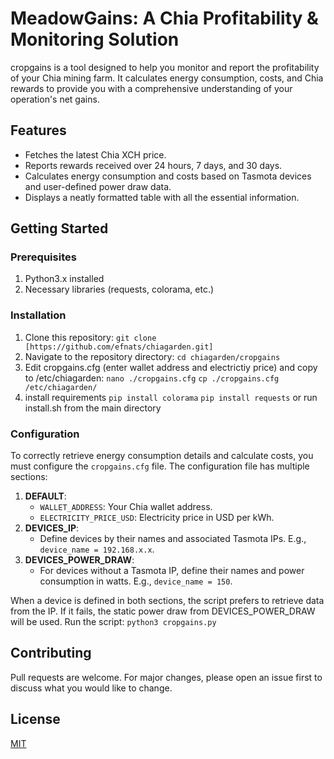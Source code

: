 # MeadowGains: A Chia Profitability & Monitoring Solution

cropgains is a tool designed to help you monitor and report the profitability of your Chia mining farm. It calculates energy consumption, costs, and Chia rewards to provide you with a comprehensive understanding of your operation's net gains.

## Features
- Fetches the latest Chia XCH price.
- Reports rewards received over 24 hours, 7 days, and 30 days.
- Calculates energy consumption and costs based on Tasmota devices and user-defined power draw data.
- Displays a neatly formatted table with all the essential information.

## Getting Started

### Prerequisites
1. Python3.x installed
2. Necessary libraries (requests, colorama, etc.)

### Installation
1. Clone this repository:
   ```git clone [https://github.com/efnats/chiagarden.git]```
2. Navigate to the repository directory:
   ```cd chiagarden/cropgains```
3. Edit cropgains.cfg (enter wallet address and electrictiy price) and copy to /etc/chiagarden:
   ```nano ./cropgains.cfg```
   ```cp ./cropgains.cfg /etc/chiagarden/```
4. install requirements
   ```pip install colorama```
   ```pip install requests```
or
run install.sh from the main directory

### Configuration
To correctly retrieve energy consumption details and calculate costs, you must configure the `cropgains.cfg` file. The configuration file has multiple sections:

1. **DEFAULT**:
    - `WALLET_ADDRESS`: Your Chia wallet address.
    - `ELECTRICITY_PRICE_USD`: Electricity price in USD per kWh.
2. **DEVICES_IP**: 
    - Define devices by their names and associated Tasmota IPs. E.g., `device_name = 192.168.x.x`.
3. **DEVICES_POWER_DRAW**: 
    - For devices without a Tasmota IP, define their names and power consumption in watts. E.g., `device_name = 150`.

When a device is defined in both sections, the script prefers to retrieve data from the IP. If it fails, the static power draw from DEVICES_POWER_DRAW will be used. Run the script:
```python3 cropgains.py```

## Contributing
Pull requests are welcome. For major changes, please open an issue first to discuss what you would like to change.

## License
[MIT](https://choosealicense.com/licenses/mit/)
